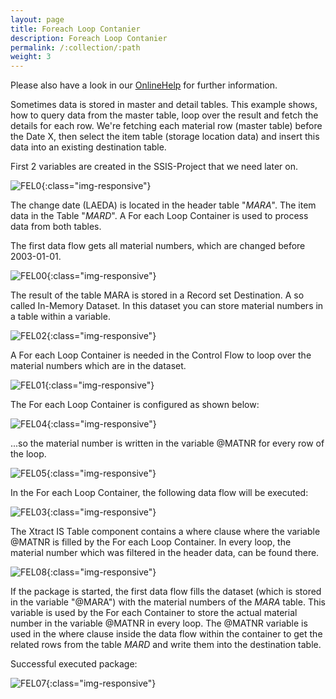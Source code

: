 ```yaml
---
layout: page
title: Foreach Loop Contanier
description: Foreach Loop Contanier
permalink: /:collection/:path
weight: 3
---
```


Please also have a look in our [OnlineHelp](https://help.theobald-software.com/en/) for further information.

Sometimes data is stored in master and detail tables. This example shows, how to query data from the master table, loop over the result and fetch the details for each row. We're fetching each material row (master table) before the Date X, then select the item table (storage location data) and insert this data into an existing destination table.

First 2 variables are created in the SSIS-Project that we need later on.

![FEL0](/img/contents/FEL0.jpg){:class="img-responsive"}

The change date (LAEDA) is located in the header table "*MARA*". The item data in the Table "*MARD*". A For each Loop Container is used to process data from both tables.

The first data flow gets all material numbers, which are changed before 2003-01-01.

![FEL00](/img/contents/FEL00.jpg){:class="img-responsive"}

The result of the table MARA is stored in a Record set Destination. A so called In-Memory Dataset. In this dataset you can store material numbers in a table within a variable.

![FEL02](/img/contents/FEL02.jpg){:class="img-responsive"}

A For each Loop Container is needed in the Control Flow to loop over the material numbers which are in the dataset.

![FEL01](/img/contents/FEL01.jpg){:class="img-responsive"}

The For each Loop Container is configured as shown below:

![FEL04](/img/contents/FEL04.jpg){:class="img-responsive"}

...so the material number is written in the variable @MATNR for every row of the loop.

![FEL05](/img/contents/FEL05.jpg){:class="img-responsive"}

In the For each Loop Container, the following data flow will be executed:

![FEL03](/img/contents/FEL03.jpg){:class="img-responsive"}

The Xtract IS Table component contains a where clause where the variable @MATNR is filled by the For each Loop Container. In every loop, the material number which was filtered in the header data, can be found there.

![FEL08](/img/contents/FEL08.jpg){:class="img-responsive"}

If the package is started, the first data flow fills the dataset (which is stored in the variable "@MARA") with the material numbers of the *MARA* table. This variable is used by the For each Container to store the actual material number in the variable @MATNR in every loop. The @MATNR variable is used in the where clause inside the data flow within the container to get the related rows from the table *MARD* and write them into the destination table.

Successful executed package:

![FEL07](/img/contents/FEL07.jpg){:class="img-responsive"}